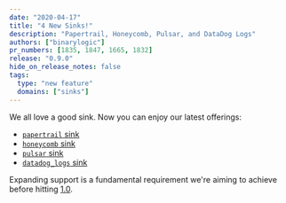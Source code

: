 ```yaml
---
date: "2020-04-17"
title: "4 New Sinks!"
description: "Papertrail, Honeycomb, Pulsar, and DataDog Logs"
authors: ["binarylogic"]
pr_numbers: [1835, 1847, 1665, 1832]
release: "0.9.0"
hide_on_release_notes: false
tags:
  type: "new feature"
  domains: ["sinks"]
---
```


We all love a good sink. Now you can enjoy our latest offerings:

- [`papertrail` sink][docs.sinks.papertrail]
- [`honeycomb` sink][docs.sinks.honeycomb]
- [`pulsar` sink][docs.sinks.pulsar]
- [`datadog_logs` sink][docs.sinks.datadog_logs]

Expanding support is a fundamental requirement we're aiming to achieve before
hitting [1.0][urls.vector_roadmap].

[docs.sinks.datadog_logs]: /docs/reference/sinks/datadog_logs/
[docs.sinks.honeycomb]: /docs/reference/sinks/honeycomb/
[docs.sinks.papertrail]: /docs/reference/sinks/papertrail/
[docs.sinks.pulsar]: /docs/reference/sinks/pulsar/
[urls.vector_roadmap]: https://github.com/timberio/vector/milestones?direction=asc&sort=due_date&state=open
